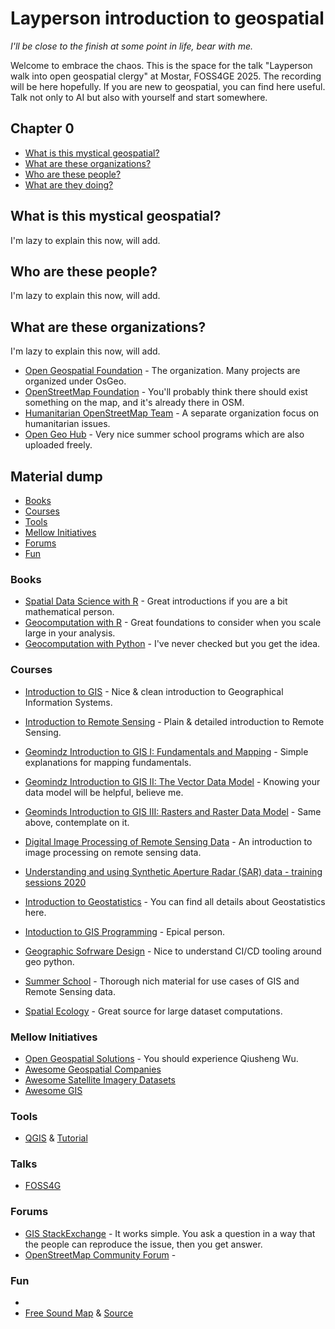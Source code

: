 # Layperson introduction to geospatial
*I'll be close to the finish at some point in life, bear with me.*

Welcome to embrace the chaos. This is the space for the talk "Layperson walk into open geospatial clergy" at Mostar, FOSS4GE 2025. The recording will be here hopefully. If you are new to geospatial, you can find here useful. Talk not only to AI but also with yourself and start somewhere.

## Chapter 0
- [What is this mystical geospatial?](#What-are-these-organizations?)
- [What are these organizations?](#What-are-these-organizations?)
- [Who are these people?](#Communities)
- [What are they doing?](#)

## What is this mystical geospatial?
I'm lazy to explain this now, will add.

## Who are these people?
I'm lazy to explain this now, will add.

## What are these organizations?
I'm lazy to explain this now, will add.

- [Open Geospatial Foundation](https://www.osgeo.org/) - The organization. Many projects are organized under OsGeo.
- [OpenStreetMap Foundation](https://osmfoundation.org/) - You'll probably think there should exist something on the map, and it's already there in OSM.
- [Humanitarian OpenStreetMap Team](https://www.hotosm.org/) - A separate organization focus on humanitarian issues.
- [Open Geo Hub](https://opengeohub.org/) - Very nice summer school programs which are also uploaded freely.

## Material dump

- [Books](#Books)
- [Courses](#Courses)
- [Tools](#Tools)
- [Mellow Initiatives](#Mellow-Initiatives)
- [Forums](#Forums)
- [Fun](#Fun)




### Books
- [Spatial Data Science with R](https://r-spatial.org/book/) - Great introductions if you are a bit mathematical person.
- [Geocomputation with R](https://r.geocompx.org/) - Great foundations to consider when you scale large in your analysis.
- [Geocomputation with Python](https://py.geocompx.org/) - I've never checked but you get the idea.


### Courses

- [Introduction to GIS](https://www.youtube.com/watch?v=vJAQHA5XQWI&list=PL3MO67NH2XxLAFn3jc7gOhXLD9YFx-oew&ab_channel=IntroductiontoGeographicInformationSystems) - Nice & clean introduction to Geographical Information Systems.
- [Introduction to Remote Sensing](https://www.youtube.com/watch?v=YU9XphJqi6k&list=PLnts6bz5xbzEjSVZP40SUiWxOu0IFNp9c&ab_channel=IntroductiontoRemoteSensing) - Plain & detailed introduction to Remote Sensing.
- [Geomindz Introduction to GIS I: Fundamentals and Mapping](https://www.youtube.com/playlist?list=PLRNNjIk9ArApK4TbmNJQlAsG__VExyRDU) - Simple explanations for mapping fundamentals.
- [Geomindz Introduction to GIS II: The Vector Data Model](https://www.youtube.com/playlist?list=PLRNNjIk9ArAp9SROuOCR1Q7770rJjwfls) - Knowing your data model will be helpful, believe me.
- [Geominds Introduction to GIS III: Rasters and Raster Data Model](https://www.youtube.com/playlist?list=PLRNNjIk9ArArvHs7TfXwiKYebXCuCqcgO) - Same above, contemplate on it.
- [Digital Image Processing of Remote Sensing Data](https://www.youtube.com/channel/UCXeSBadYoHXWD94zNd5TyMQ/videos) - An introduction to image processing on remote sensing data.
- [Understanding and using Synthetic Aperture Radar (SAR) data - training sessions 2020](https://hub.jncc.gov.uk/assets/ceffe68b-4f06-4469-aa70-1dc9281c3b1f)
- [Introduction to Geostatistics](https://www.youtube.com/watch?v=pxckixOlguA&list=PLG19vXLQHvSB-D4XKYieEku9GQMQyAzjJ&ab_channel=GeostatsGuyLectures) - You can find all details about Geostatistics here.

- [Intoduction to GIS Programming](https://www.youtube.com/playlist?list=PLAxJ4-o7ZoPfb18kNe2luWX9xKg1233i9) - Epical person.
- [Geographic Sofrware Design](https://www.youtube.com/playlist?list=PLAxJ4-o7ZoPePd9h8xT_Kc38UP_9GHdbk) - Nice to understand CI/CD tooling around geo python.
- [Summer School](https://www.youtube.com/c/OpenGeoHubFoundation/playlists) - Thorough nich material for use cases of GIS and Remote Sensing data.
- [Spatial Ecology](https://spatial-ecology.net/docs/build/html/index.html) - Great source for large dataset computations.

### Mellow Initiatives

- [Open Geospatial Solutions](https://github.com/opengeos) - You should experience Qiusheng Wu.
- [Awesome Geospatial Companies](https://github.com/chrieke/awesome-geospatial-companies)
- [Awesome Satellite Imagery Datasets](https://github.com/chrieke/awesome-satellite-imagery-datasets)
- [Awesome GIS](https://github.com/sshuair/awesome-gis)

### Tools

- [QGIS](qgis.org) & [Tutorial](https://www.youtube.com/playlist?list=PLNBeueOmuY163iwu4VpZdjqqdU1HkRTP_)

### Talks

- [FOSS4G](https://www.youtube.com/@FOSS4G/playlists)

### Forums

- [GIS StackExchange](https://gis.stackexchange.com/) - It works simple. You ask a question in a way that the people can reproduce the issue, then you get answer.
- [OpenStreetMap Community Forum](https://community.openstreetmap.org/) - 

### Fun

- 
- [Free Sound Map](https://freesound.org/browse/geotags/?c_lat=24&c_lon=20&z=2) & [Source](https://github.com/MTG/freesound)
